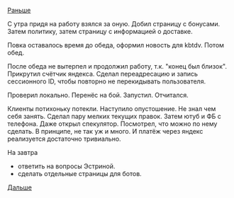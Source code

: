 [Раньше](2018.03.14.md)

С утра придя на работу взялся за оную. Добил страницу с бонусами. Затем политику, затем страницу с информацией о доставке.

Повка оставалось время до обеда, оформил новость для kbtdv. Потом обед.

После обеда не вытерпел и продолжил работу, т.к. "конец был близок". Прикрутил счётчик яндекса. Сделал переадресацию и запись сессионного ID, чтобы повторно не перекидывать пользователя.

Проверил локально. Перенёс на бой. Запустил. Отчитался.

Клиенты потихоньку потекли. Наступило опустошение. Не знал чем себя занять. Сделал пару мелких текущих правок. Затем ютуб и ФБ с телефона. Даже открыл спекулятор. Посмотрел, что можно по нему сделать. В принципе, не так уж и много. И платёж через яндекс реализуется достаточно тривиально.

На завтра
  - ответить на вопросы Эстриной.
  - сделать отдельные страницы для ботов.

[Дальше](2018.03.16.md)